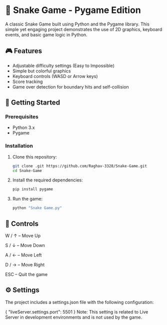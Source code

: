 # 🐍 Snake Game - Pygame Edition

A classic Snake Game built using Python and the Pygame library. This simple yet engaging project demonstrates the use of 2D graphics, keyboard events, and basic game logic in Python.

## 🎮 Features

- Adjustable difficulty settings (Easy to Impossible)
- Simple but colorful graphics
- Keyboard controls (WASD or Arrow keys)
- Score tracking
- Game over detection for boundary hits and self-collision

## 🚀 Getting Started

### Prerequisites

- Python 3.x
- Pygame

### Installation

1. Clone this repository:
   ```bash
   git clone .git https://github.com/Raghav-3328/Snake-Game.git
   cd Snake-Game
   
2. Install the required dependencies:
   ```bash
   pip install pygame

3. Run the game:
   ```bash
   python "Snake Game.py"


## 🎯 Controls

W / ↑ – Move Up

S / ↓ – Move Down

A / ← – Move Left

D / → – Move Right

ESC – Quit the game

## ⚙️ Settings
The project includes a settings.json file with the following configuration:

{
    "liveServer.settings.port": 5501
}
Note: This setting is related to Live Server in development environments and is not used by the game.
